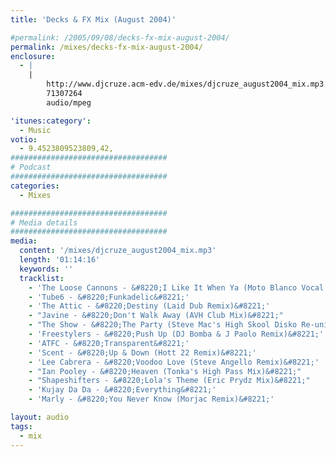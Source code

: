 ```yaml
---
title: 'Decks & FX Mix (August 2004)'

#permalink: /2005/09/08/decks-fx-mix-august-2004/
permalink: /mixes/decks-fx-mix-august-2004/
enclosure:
  - |
    |
        http://www.djcruze.acm-edv.de/mixes/djcruze_august2004_mix.mp3
        71307264
        audio/mpeg

'itunes:category':
  - Music
votio:
  - 9.4523809523809,42,
###################################
# Podcast
###################################
categories:
  - Mixes

###################################
# Media details
###################################
media:
  content: '/mixes/djcruze_august2004_mix.mp3'
  length: '01:14:16'
  keywords: ''
  tracklist:
    - 'The Loose Cannons - &#8220;I Like It When Ya (Moto Blanco Vocal Mix)&#8221;'
    - 'Tube6 - &#8220;Funkadelic&#8221;'
    - 'The Attic - &#8220;Destiny (Laid Dub Remix)&#8221;'
    - "Javine - &#8220;Don't Walk Away (AVH Club Mix)&#8221;"
    - "The Show - &#8220;The Party (Steve Mac's High Skool Disko Re-union Mix)&#8221;"
    - 'Freestylers - &#8220;Push Up (DJ Bomba & J Paolo Remix)&#8221;'
    - 'ATFC - &#8220;Transparent&#8221;'
    - 'Scent - &#8220;Up & Down (Hott 22 Remix)&#8221;'
    - 'Lee Cabrera - &#8220;Voodoo Love (Steve Angello Remix)&#8221;'
    - "Ian Pooley - &#8220;Heaven (Tonka's High Pass Mix)&#8221;"
    - "Shapeshifters - &#8220;Lola's Theme (Eric Prydz Mix)&#8221;"
    - 'Kujay Da Da - &#8220;Everything&#8221;'
    - 'Marly - &#8220;You Never Know (Morjac Remix)&#8221;'

layout: audio
tags:
  - mix
---
```

